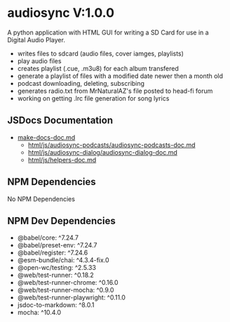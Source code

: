 # audiosync V:1.0.0
A python application with HTML GUI for writing a SD Card for use in a Digital Audio Player.

- writes files to sdcard (audio files, cover iamges, playlists)
- play audio files
- creates playlist (.cue, .m3u8) for each album transfered
- generate a playlist of files with a modified date newer then a month old
- podcast downloading, deleting, subscribing
- generates radio.txt from MrNaturalAZ's file posted to head-fi forum
- working on getting .lrc file generation for song lyrics 

## JSDocs Documentation

- [make-docs-doc.md](make-docs-doc.md)
  - [html/js/audiosync-podcasts/audiosync-podcasts-doc.md](html/js/audiosync-podcasts/audiosync-podcasts-doc.md)
  - [html/js/audiosync-dialog/audiosync-dialog-doc.md](html/js/audiosync-dialog/audiosync-dialog-doc.md)
  - [html/js/helpers-doc.md](html/js/helpers-doc.md)


## NPM Dependencies

No NPM Dependencies

## NPM Dev Dependencies

- @babel/core: ^7.24.7
- @babel/preset-env: ^7.24.7
- @babel/register: ^7.24.6
- @esm-bundle/chai: ^4.3.4-fix.0
- @open-wc/testing: ^2.5.33
- @web/test-runner: ^0.18.2
- @web/test-runner-chrome: ^0.16.0
- @web/test-runner-mocha: ^0.9.0
- @web/test-runner-playwright: ^0.11.0
- jsdoc-to-markdown: ^8.0.1
- mocha: ^10.4.0
